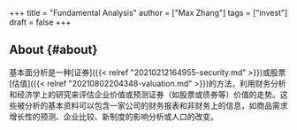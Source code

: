 +++
title = "Fundamental Analysis"
author = ["Max Zhang"]
tags = ["invest"]
draft = false
+++

## About {#about}

基本面分析是一种[证券]({{< relref "20210212164955-security.md" >}})或股票[估值]({{< relref "20210802204348-valuation.md" >}})的方法，利用财务分析和经济学上的研究来评估企业价值或预测证券（如股票或债券等）价值的走势。这些被分析的基本资料可以包含一家公司的财务报表和非财务上的信息，如商品需求增长性的预测、企业比较、新制度的影响分析或人口的改变。

